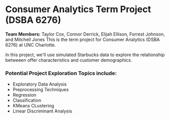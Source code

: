 # Consumer Analytics Term Project (DSBA 6276)
**Team Members:** Taylor Cox, Connor Derrick, Elijah Ellison, Forrest Johnson, and Mitchell Jones
This is the term project for Consumer Analytics (DSBA 6276) at UNC Charlotte. 

In this project, we'll use simulated Starbucks data to explore the relationship betweeen offer characteristics and customer demographics. 

### Potential Project Exploration Topics include:
- Exploratory Data Analysis
- Preprocessing Techniques
- Regression
- Classification
- KMeans CLustering
- Linear Discriminant Analysis
